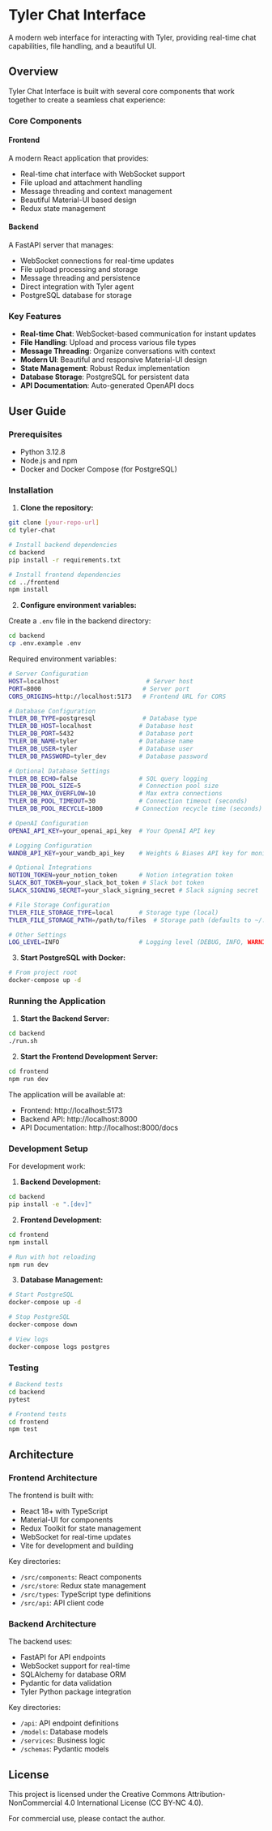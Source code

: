 # Tyler Chat Interface

A modern web interface for interacting with Tyler, providing real-time chat capabilities, file handling, and a beautiful UI.

## Overview

Tyler Chat Interface is built with several core components that work together to create a seamless chat experience:

### Core Components

#### Frontend
A modern React application that provides:
- Real-time chat interface with WebSocket support
- File upload and attachment handling
- Message threading and context management
- Beautiful Material-UI based design
- Redux state management

#### Backend
A FastAPI server that manages:
- WebSocket connections for real-time updates
- File upload processing and storage
- Message threading and persistence
- Direct integration with Tyler agent
- PostgreSQL database for storage

### Key Features

- **Real-time Chat**: WebSocket-based communication for instant updates
- **File Handling**: Upload and process various file types
- **Message Threading**: Organize conversations with context
- **Modern UI**: Beautiful and responsive Material-UI design
- **State Management**: Robust Redux implementation
- **Database Storage**: PostgreSQL for persistent data
- **API Documentation**: Auto-generated OpenAPI docs

## User Guide

### Prerequisites

- Python 3.12.8
- Node.js and npm
- Docker and Docker Compose (for PostgreSQL)

### Installation

1. **Clone the repository:**
```bash
git clone [your-repo-url]
cd tyler-chat

# Install backend dependencies
cd backend
pip install -r requirements.txt

# Install frontend dependencies
cd ../frontend
npm install
```

2. **Configure environment variables:**

Create a `.env` file in the backend directory:
```bash
cd backend
cp .env.example .env
```

Required environment variables:
```bash
# Server Configuration
HOST=localhost                        # Server host
PORT=8000                            # Server port
CORS_ORIGINS=http://localhost:5173   # Frontend URL for CORS

# Database Configuration
TYLER_DB_TYPE=postgresql             # Database type
TYLER_DB_HOST=localhost             # Database host
TYLER_DB_PORT=5432                  # Database port
TYLER_DB_NAME=tyler                 # Database name
TYLER_DB_USER=tyler                 # Database user
TYLER_DB_PASSWORD=tyler_dev         # Database password

# Optional Database Settings
TYLER_DB_ECHO=false                 # SQL query logging
TYLER_DB_POOL_SIZE=5                # Connection pool size
TYLER_DB_MAX_OVERFLOW=10            # Max extra connections
TYLER_DB_POOL_TIMEOUT=30            # Connection timeout (seconds)
TYLER_DB_POOL_RECYCLE=1800         # Connection recycle time (seconds)

# OpenAI Configuration
OPENAI_API_KEY=your_openai_api_key  # Your OpenAI API key

# Logging Configuration
WANDB_API_KEY=your_wandb_api_key    # Weights & Biases API key for monitoring

# Optional Integrations
NOTION_TOKEN=your_notion_token      # Notion integration token
SLACK_BOT_TOKEN=your_slack_bot_token # Slack bot token
SLACK_SIGNING_SECRET=your_slack_signing_secret # Slack signing secret

# File Storage Configuration
TYLER_FILE_STORAGE_TYPE=local       # Storage type (local)
TYLER_FILE_STORAGE_PATH=/path/to/files  # Storage path (defaults to ~/.tyler/files)

# Other Settings
LOG_LEVEL=INFO                      # Logging level (DEBUG, INFO, WARNING, ERROR, CRITICAL)
```

3. **Start PostgreSQL with Docker:**
```bash
# From project root
docker-compose up -d
```

### Running the Application

1. **Start the Backend Server:**
```bash
cd backend
./run.sh
```

2. **Start the Frontend Development Server:**
```bash
cd frontend
npm run dev
```

The application will be available at:
- Frontend: http://localhost:5173
- Backend API: http://localhost:8000
- API Documentation: http://localhost:8000/docs

### Development Setup

For development work:

1. **Backend Development:**
```bash
cd backend
pip install -e ".[dev]"
```

2. **Frontend Development:**
```bash
cd frontend
npm install

# Run with hot reloading
npm run dev
```

3. **Database Management:**
```bash
# Start PostgreSQL
docker-compose up -d

# Stop PostgreSQL
docker-compose down

# View logs
docker-compose logs postgres
```

### Testing

```bash
# Backend tests
cd backend
pytest

# Frontend tests
cd frontend
npm test
```

## Architecture

### Frontend Architecture

The frontend is built with:
- React 18+ with TypeScript
- Material-UI for components
- Redux Toolkit for state management
- WebSocket for real-time updates
- Vite for development and building

Key directories:
- `/src/components`: React components
- `/src/store`: Redux state management
- `/src/types`: TypeScript type definitions
- `/src/api`: API client code

### Backend Architecture

The backend uses:
- FastAPI for API endpoints
- WebSocket support for real-time
- SQLAlchemy for database ORM
- Pydantic for data validation
- Tyler Python package integration

Key directories:
- `/api`: API endpoint definitions
- `/models`: Database models
- `/services`: Business logic
- `/schemas`: Pydantic models

## License

This project is licensed under the Creative Commons Attribution-NonCommercial 4.0 International License (CC BY-NC 4.0).

For commercial use, please contact the author. 
